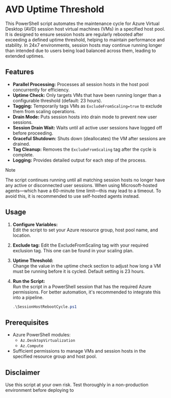 # AVD Uptime Threshold

This PowerShell script automates the maintenance cycle for Azure Virtual Desktop (AVD) session host virtual machines (VMs) in a specified host pool. It is designed to ensure session hosts are regularly rebooted after exceeding a defined uptime threshold, helping to maintain performance and stability. In 24x7 environments, session hosts may continue running longer than intended due to users being load balanced across them, leading to extended uptimes.

## Features

- **Parallel Processing:** Processes all session hosts in the host pool concurrently for efficiency.
- **Uptime Check:** Only targets VMs that have been running longer than a configurable threshold (default: 23 hours).
- **Tagging:** Temporarily tags VMs as `ExcludeFromScaling=true` to exclude them from scaling operations.
- **Drain Mode:** Puts session hosts into drain mode to prevent new user sessions.
- **Session Drain Wait:** Waits until all active user sessions have logged off before proceeding.
- **Graceful Shutdown:** Shuts down (deallocates) the VM after sessions are drained.
- **Tag Cleanup:** Removes the `ExcludeFromScaling` tag after the cycle is complete.
- **Logging:** Provides detailed output for each step of the process.

> [!NOTE]
> The script continues running until all matching session hosts no longer have any active or disconnected user sessions. When using Microsoft-hosted agents—which have a 60-minute time limit—this may lead to a timeout. To avoid this, it is recommended to use self-hosted agents instead.

## Usage

1. **Configure Variables:**  
   Edit the script to set your Azure resource group, host pool name, and location.

2. **Exclude tag:**
   Edit the ExcludeFromScaling tag with your required exclusion tag. This one can be found in your scaling plan.

3. **Uptime Threshold:**  
  Change the value in the uptime check section to adjust how long a VM must be running before it is cycled. Default setting is 23 hours.
   
4. **Run the Script:**  
   Run the script in a PowerShell session that has the required Azure permissions. For better automation, it's recommended to integrate this into a pipeline.

   ```powershell
   .\SessionHostRebootCycle.ps1
   ```

## Prerequisites

- Azure PowerShell modules:  
  - `Az.DesktopVirtualization`
  - `Az.Compute`
- Sufficient permissions to manage VMs and session hosts in the specified resource group and host pool.

## Disclaimer

Use this script at your own risk. Test thoroughly in a non-production environment before deploying to
